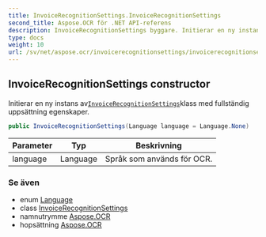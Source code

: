 ```yaml
---
title: InvoiceRecognitionSettings.InvoiceRecognitionSettings
second_title: Aspose.OCR för .NET API-referens
description: InvoiceRecognitionSettings byggare. Initierar en ny instans avInvoiceRecognitionSettingsklass med fullständig uppsättning egenskaper.
type: docs
weight: 10
url: /sv/net/aspose.ocr/invoicerecognitionsettings/invoicerecognitionsettings/
---
```

## InvoiceRecognitionSettings constructor

Initierar en ny instans av[`InvoiceRecognitionSettings`](../)klass med fullständig uppsättning egenskaper.

```csharp
public InvoiceRecognitionSettings(Language language = Language.None)
```

| Parameter | Typ | Beskrivning |
| --- | --- | --- |
| language | Language | Språk som används för OCR. |

### Se även

* enum [Language](../../language/)
* class [InvoiceRecognitionSettings](../)
* namnutrymme [Aspose.OCR](../../invoicerecognitionsettings/)
* hopsättning [Aspose.OCR](../../../)


